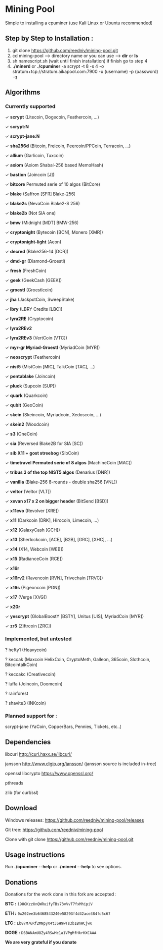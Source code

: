 # Mining Pool

Simple to installing a cpuminer (use Kali Linux or Ubuntu recommended)

## Step by Step to Installation :

1. git clone https://github.com/reedniv/mining-pool.git
2. cd mining-pool --> directory name or you can use --> **dir** or **ls**
3. sh namescript.sh (wait until finish installation) if finish go to step 4
4. **./minerd** or **./cpuminer** -a scrypt -t 8 -s 4 -o stratum+tcp://stratum.aikapool.com:7900 -u (username) -p (password) -q

## Algorithms

 ### Currently supported

✓ **scrypt** (Litecoin, Dogecoin, Feathercoin, ...)

✓ **scrypt:N**

✓ **scrypt-jane:N**

✓ **sha256d** (Bitcoin, Freicoin, Peercoin/PPCoin, Terracoin, ...)

✓ **allium** (Garlicoin, Tuxcoin)

✓ **axiom** (Axiom Shabal-256 based MemoHash)

✓ **bastion** (Joincoin [J])

✓ **bitcore** Permuted serie of 10 algos (BitCore)

✓ **blake** (Saffron [SFR] Blake-256)

✓ **blake2s** (NevaCoin Blake2-S 256)

✓ **blake2b** (Not SIA one)

✓ **bmw** (Midnight [MDT] BMW-256)

✓ **cryptonight** (Bytecoin [BCN], Monero [XMR])

✓ **cryptonight-light** (Aeon)

✓ **decred** (Blake256-14 [DCR])

✓ **dmd-gr** (Diamond-Groestl)

✓ **fresh** (FreshCoin)

✓ **geek** (GeekCash [GEEK])

✓ **groestl** (Groestlcoin)

✓ **jha** (JackpotCoin, SweepStake)

✓ **lbry** (LBRY Credits [LBC])

✓ **lyra2RE** (Cryptocoin)

✓ **lyra2REv2**

✓ **lyra2REv3** (VertCoin [VTC])

✓ **myr-gr Myriad-Groestl** (MyriadCoin [MYR])

✓ **neoscrypt** (Feathercoin)

✓ **nist5** (MistCoin [MIC], TalkCoin [TAC], ...)

✓ **pentablake** (Joincoin)

✓ **pluck** (Supcoin [SUP])

✓ **quark** (Quarkcoin)

✓ **qubit** (GeoCoin)

✓ **skein** (Skeincoin, Myriadcoin, Xedoscoin, ...)

✓ **skein2** (Woodcoin)

✓ **s3** (OneCoin)

✓ **sia** (Reversed Blake2B for SIA [SC])

✓ **sib X11 + gost streebog** (SibCoin)

✓ **timetravel Permuted serie of 8 algos** (MachineCoin [MAC])

✓ **tribus 3 of the top NIST5 algos** (Denarius [DNR])

✓ **vanilla** (Blake-256 8-rounds - double sha256 [VNL])

✓ **veltor** (Veltor [VLT])

✓ **xevan x17 x 2 on bigger header** (BitSend [BSD])

✓ **x11evo** (Revolver [XRE])

✓ **x11** (Darkcoin [DRK], Hirocoin, Limecoin, ...)

✓ **x12** (GalaxyCash [GCH])

✓ **x13** (Sherlockcoin, [ACE], [B2B], [GRC], [XHC], ...)

✓ **x14** (X14, Webcoin [WEB])

✓ **x15** (RadianceCoin [RCE])

✓ **x16r**

✓ **x16rv2** (Ravencoin [RVN], Trivechain [TRVC])

✓ **x16s** (Pigeoncoin [PGN])

✓ **x17** (Verge [XVG])

✓ **x20r**

✓ **yescrypt** (GlobalBoostY [BSTY], Unitus [UIS], MyriadCoin [MYR])

✓ **zr5** (Ziftrcoin [ZRC])

### Implemented, but untested

? hefty1 (Heavycoin)

? keccak (Maxcoin HelixCoin, CryptoMeth, Galleon, 365coin, Slothcoin, BitcointalkCoin)

? keccakc (Creativecoin)

? luffa (Joincoin, Doomcoin)

? rainforest

? shavite3 (INKcoin)

### Planned support for :

scrypt-jane (YaCoin, CopperBars, Pennies, Tickets, etc..)

## Dependencies

libcurl http://curl.haxx.se/libcurl/

jansson http://www.digip.org/jansson/ (jansson source is included in-tree)

openssl libcrypto https://www.openssl.org/

pthreads

zlib (for curl/ssl)


## Download

Windows releases: https://github.com/reedniv/mining-pool/releases

Git tree: https://github.com/reedniv/mining-pool

Clone with git clone https://github.com/reedniv/mining-pool.git

## Usage instructions

Run **./cpuminer --help** or **./minerd --help** to see options.

## Donations
Donations for the work done in this fork are accepted :

**BTC :** `19UGKzzUnQWRuifyTBs73vVvT7fxMhipiV`

**ETH :** `0x202ee3b6468543240e58293f4d42ace384fd5c67`

**LTC :** `Lb87M76Rf2MNpyX4tJSH9wTs3b1BnWCjwK`

**DOGE :** `D6BANAmU8Zy4RSwMc1a1VPgMfHkrHXCAAA`


**We are very grateful if you donate**
